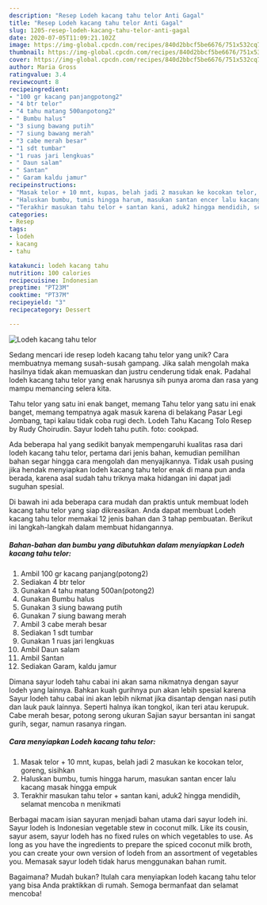 ```yaml
---
description: "Resep Lodeh kacang tahu telor Anti Gagal"
title: "Resep Lodeh kacang tahu telor Anti Gagal"
slug: 1205-resep-lodeh-kacang-tahu-telor-anti-gagal
date: 2020-07-05T11:09:21.102Z
image: https://img-global.cpcdn.com/recipes/840d2bbcf5be6676/751x532cq70/lodeh-kacang-tahu-telor-foto-resep-utama.jpg
thumbnail: https://img-global.cpcdn.com/recipes/840d2bbcf5be6676/751x532cq70/lodeh-kacang-tahu-telor-foto-resep-utama.jpg
cover: https://img-global.cpcdn.com/recipes/840d2bbcf5be6676/751x532cq70/lodeh-kacang-tahu-telor-foto-resep-utama.jpg
author: Maria Gross
ratingvalue: 3.4
reviewcount: 8
recipeingredient:
- "100 gr kacang panjangpotong2"
- "4 btr telor"
- "4 tahu matang 500anpotong2"
- " Bumbu halus"
- "3 siung bawang putih"
- "7 siung bawang merah"
- "3 cabe merah besar"
- "1 sdt tumbar"
- "1 ruas jari lengkuas"
- " Daun salam"
- " Santan"
- " Garam kaldu jamur"
recipeinstructions:
- "Masak telor + 10 mnt, kupas, belah jadi 2 masukan ke kocokan telor, goreng, sisihkan"
- "Haluskan bumbu, tumis hingga harum, masukan santan encer lalu kacang masak hingga empuk"
- "Terakhir masukan tahu telor + santan kani, aduk2 hingga mendidih, selamat mencoba n menikmati"
categories:
- Resep
tags:
- lodeh
- kacang
- tahu

katakunci: lodeh kacang tahu 
nutrition: 100 calories
recipecuisine: Indonesian
preptime: "PT23M"
cooktime: "PT37M"
recipeyield: "3"
recipecategory: Dessert

---
```



![Lodeh kacang tahu telor](https://img-global.cpcdn.com/recipes/840d2bbcf5be6676/751x532cq70/lodeh-kacang-tahu-telor-foto-resep-utama.jpg)

Sedang mencari ide resep lodeh kacang tahu telor yang unik? Cara membuatnya memang susah-susah gampang. Jika salah mengolah maka hasilnya tidak akan memuaskan dan justru cenderung tidak enak. Padahal lodeh kacang tahu telor yang enak harusnya sih punya aroma dan rasa yang mampu memancing selera kita.

Tahu telor yang satu ini enak banget, memang Tahu telor yang satu ini enak banget, memang tempatnya agak masuk karena di belakang Pasar Legi Jombang, tapi kalau tidak coba rugi dech. Lodeh Tahu Kacang Tolo Resep by Rudy Choirudin. Sayur lodeh tahu putih. foto: cookpad.

Ada beberapa hal yang sedikit banyak mempengaruhi kualitas rasa dari lodeh kacang tahu telor, pertama dari jenis bahan, kemudian pemilihan bahan segar hingga cara mengolah dan menyajikannya. Tidak usah pusing jika hendak menyiapkan lodeh kacang tahu telor enak di mana pun anda berada, karena asal sudah tahu triknya maka hidangan ini dapat jadi suguhan spesial.


Di bawah ini ada beberapa cara mudah dan praktis untuk membuat lodeh kacang tahu telor yang siap dikreasikan. Anda dapat membuat Lodeh kacang tahu telor memakai 12 jenis bahan dan 3 tahap pembuatan. Berikut ini langkah-langkah dalam membuat hidangannya.

<!--inarticleads1-->

##### Bahan-bahan dan bumbu yang dibutuhkan dalam menyiapkan Lodeh kacang tahu telor:

1. Ambil 100 gr kacang panjang(potong2)
1. Sediakan 4 btr telor
1. Gunakan 4 tahu matang 500an(potong2)
1. Gunakan  Bumbu halus
1. Gunakan 3 siung bawang putih
1. Gunakan 7 siung bawang merah
1. Ambil 3 cabe merah besar
1. Sediakan 1 sdt tumbar
1. Gunakan 1 ruas jari lengkuas
1. Ambil  Daun salam
1. Ambil  Santan
1. Sediakan  Garam, kaldu jamur


Dimana sayur lodeh tahu cabai ini akan sama nikmatnya dengan sayur lodeh yang lainnya. Bahkan kuah gurihnya pun akan lebih spesial karena Sayur lodeh tahu cabai ini akan lebih nikmat jika disantap dengan nasi putih dan lauk pauk lainnya. Seperti halnya ikan tongkol, ikan teri atau kerupuk. Cabe merah besar, potong serong ukuran Sajian sayur bersantan ini sangat gurih, segar, namun rasanya ringan. 

<!--inarticleads2-->

##### Cara menyiapkan Lodeh kacang tahu telor:

1. Masak telor + 10 mnt, kupas, belah jadi 2 masukan ke kocokan telor, goreng, sisihkan
1. Haluskan bumbu, tumis hingga harum, masukan santan encer lalu kacang masak hingga empuk
1. Terakhir masukan tahu telor + santan kani, aduk2 hingga mendidih, selamat mencoba n menikmati


Berbagai macam isian sayuran menjadi bahan utama dari sayur lodeh ini. Sayur lodeh is Indonesian vegetable stew in coconut milk. Like its cousin, sayur asem, sayur lodeh has no fixed rules on which vegetables to use. As long as you have the ingredients to prepare the spiced coconut milk broth, you can create your own version of lodeh from an assortment of vegetables you. Memasak sayur lodeh tidak harus menggunakan bahan rumit. 

Bagaimana? Mudah bukan? Itulah cara menyiapkan lodeh kacang tahu telor yang bisa Anda praktikkan di rumah. Semoga bermanfaat dan selamat mencoba!

